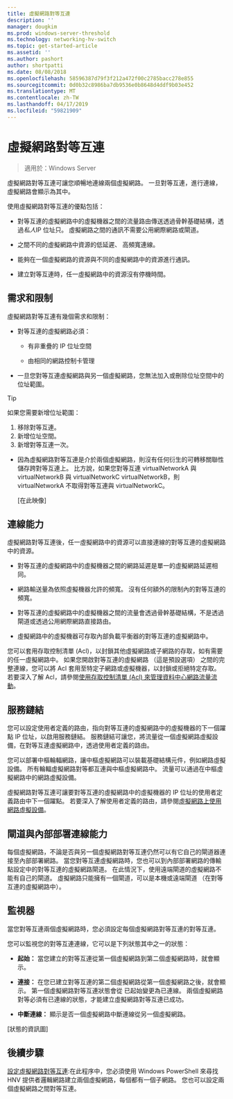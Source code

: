 ```yaml
---
title: 虛擬網路對等互連
description: ''
manager: dougkim
ms.prod: windows-server-threshold
ms.technology: networking-hv-switch
ms.topic: get-started-article
ms.assetid: ''
ms.author: pashort
author: shortpatti
ms.date: 08/08/2018
ms.openlocfilehash: 58596387d79f3f212a472f00c2785bacc278e855
ms.sourcegitcommit: 0d0b32c8986ba7db9536e0b8648d4ddf9b03e452
ms.translationtype: MT
ms.contentlocale: zh-TW
ms.lasthandoff: 04/17/2019
ms.locfileid: "59821909"
---
```

# <a name="virtual-network-peering"></a>虛擬網路對等互連

>適用於：Windows Server

虛擬網路對等互連可讓您順暢地連線兩個虛擬網路。 一旦對等互連，進行連線，虛擬網路會顯示為其中。 

使用虛擬網路對等互連的優點包括：

-   對等互連的虛擬網路中的虛擬機器之間的流量路由傳送透過骨幹基礎結構，透過*私人*IP 位址只。 虛擬網路之間的通訊不需要公用網際網路或閘道。

-   之間不同的虛擬網路中資源的低延遲、 高頻寬連線。

-   能夠在一個虛擬網路的資源與不同的虛擬網路中的資源進行通訊。

-   建立對等互連時，任一虛擬網路中的資源沒有停機時間。

## <a name="requirements-and-constraints"></a>需求和限制

虛擬網路對等互連有幾個需求和限制：

-   對等互連的虛擬網路必須：

    -   有非重疊的 IP 位址空間

    -   由相同的網路控制卡管理

-   一旦您對等互連虛擬網路與另一個虛擬網路，您無法加入或刪除位址空間中的位址範圍。

   >[!TIP]
   >如果您需要新增位址範圍：<ol><li>移除對等互連。</li><li>新增位址空間。</li><li>新增對等互連一次。</li></ol>

-   因為虛擬網路對等互連是介於兩個虛擬網路，則沒有任何衍生的可轉移關聯性儲存跨對等互連上。 比方說，如果您對等互連 virtualNetworkA 與 virtualNetworkB 與 virtualNetworkC virtualNetworkB，則 virtualNetworkA 不取得對等互連與 virtualNetworkC。

    [在此映像]

## <a name="connectivity"></a>連線能力

虛擬網路對等互連後，任一虛擬網路中的資源可以直接連線的對等互連的虛擬網路中的資源。

-   對等互連的虛擬網路中的虛擬機器之間的網路延遲是單一的虛擬網路延遲相同。

-   網路輸送量為依照虛擬機器允許的頻寬。 沒有任何額外的限制內的對等互連的頻寬。

-   對等互連的虛擬網路中的虛擬機器之間的流量會透過骨幹基礎結構，不是透過閘道或透過公用網際網路直接路由。

-   虛擬網路中的虛擬機器可存取內部負載平衡器的對等互連的虛擬網路中。

您可以套用存取控制清單 (Acl)，以封鎖其他虛擬網路或子網路的存取，如有需要的任一虛擬網路中。 如果您開啟對等互連的虛擬網路 （這是預設選項） 之間的完整連線，您可以將 Acl 套用至特定子網路或虛擬機器，以封鎖或拒絕特定存取。 若要深入了解 Acl，請參閱[使用存取控制清單 (Acl) 來管理資料中心網路流量流動](https://docs.microsoft.com/windows-server/networking/sdn/manage/use-acls-for-traffic-flow)。

## <a name="service-chaining"></a>服務鏈結

您可以設定使用者定義的路由，指向對等互連的虛擬網路中的虛擬機器的下一個躍點 IP 位址，以啟用服務鏈結。 服務鏈結可讓您，將流量從一個虛擬網路虛擬設備，在對等互連虛擬網路中，透過使用者定義的路由。

您可以部署中樞輪輻網路，讓中樞虛擬網路可以裝載基礎結構元件，例如網路虛擬設備。 所有輪輻虛擬網路對等都互連與中樞虛擬網路中。 流量可以通過在中樞虛擬網路中的網路虛擬設備。

虛擬網路對等互連可讓要對等互連的虛擬網路中的虛擬機器的 IP 位址的使用者定義路由中下一個躍點。 若要深入了解使用者定義的路由，請參閱[虛擬網路上使用網路虛擬設備](https://docs.microsoft.com/windows-server/networking/sdn/manage/use-network-virtual-appliances-on-a-vn)。

## <a name="gateways-and-on-premises-connectivity"></a>閘道與內部部署連線能力

每個虛擬網路，不論是否與另一個虛擬網路對等互連仍然可以有它自己的閘道器連接至內部部署網路。 當您對等互連虛擬網路時，您也可以到內部部署網路的傳輸點設定中的對等互連的虛擬網路閘道。 在此情況下，使用遠端閘道的虛擬網路不能有自己的閘道。 虛擬網路只能擁有一個閘道，可以是本機或遠端閘道 （在對等互連的虛擬網路中）。

## <a name="monitor"></a>監視器

當您對等互連兩個虛擬網路時，您必須設定每個虛擬網路對等互連的對等互連。

您可以監視您的對等互連連線，它可以是下列狀態其中之一的狀態：

-   **起始：** 當您建立的對等互連從第一個虛擬網路到第二個虛擬網路時，就會顯示。

-   **連接：** 在您已建立對等互連的第二個虛擬網路從第一個虛擬網路之後，就會顯示。 第一個虛擬網路對等互連狀態會從 已起始變更為已連線。 兩個虛擬網路對等必須有已連線的狀態，才能建立虛擬網路對等互連已成功。

-   **中斷連線：** 顯示是否一個虛擬網路中斷連線從另一個虛擬網路。

[狀態的資訊圖]

## <a name="next-steps"></a>後續步驟
[設定虛擬網路對等互連](sdn-configure-vnet-peering.md):在此程序中，您必須使用 Windows PowerShell 來尋找 HNV 提供者邏輯網路建立兩個虛擬網路，每個都有一個子網路。 您也可以設定兩個虛擬網路之間對等互連。

